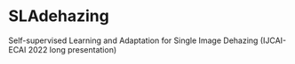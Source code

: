 # SLAdehazing
Self-supervised Learning and Adaptation for Single Image Dehazing (IJCAI-ECAI 2022 long presentation)
